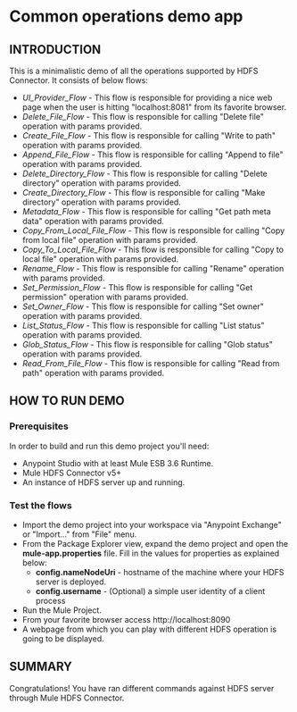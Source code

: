 Common operations demo app
==========================

INTRODUCTION
------------

This is a minimalistic demo of all the operations supported by HDFS Connector. It consists of below flows:

* *UI_Provider_Flow* - This flow is responsible for providing a nice web page when the user is hitting "localhost:8081" from its favorite browser.
* *Delete_File_Flow* - This flow is responsible for calling "Delete file" operation with params provided.  
* *Create_File_Flow* - This flow is responsible for calling "Write to path" operation with params provided.
* *Append_File_Flow* - This flow is responsible for calling "Append to file" operation with params provided.
* *Delete_Directory_Flow* - This flow is responsible for calling "Delete directory" operation with params provided.
* *Create_Directory_Flow* - This flow is responsible for calling "Make directory" operation with params provided.
* *Metadata_Flow* - This flow is responsible for calling "Get path meta data" operation with params provided.
* *Copy_From_Local_File_Flow* - This flow is responsible for calling "Copy from local file" operation with params provided.
* *Copy_To_Local_File_Flow* - This flow is responsible for calling "Copy to local file" operation with params provided.
* *Rename_Flow* - This flow is responsible for calling "Rename" operation with params provided.
* *Set_Permission_Flow* - This flow is responsible for calling "Get permission" operation with params provided.
* *Set_Owner_Flow* - This flow is responsible for calling "Set owner" operation with params provided.
* *List_Status_Flow* - This flow is responsible for calling "List status" operation with params provided.
* *Glob_Status_Flow* - This flow is responsible for calling "Glob status" operation with params provided.
* *Read_From_File_Flow* - This flow is responsible for calling "Read from path" operation with params provided.

HOW TO RUN DEMO
---------------

### Prerequisites
In order to build and run this demo project you'll need:

* Anypoint Studio with at least Mule ESB 3.6 Runtime.
* Mule HDFS Connector v5+
* An instance of HDFS server up and running.

### Test the flows

* Import the demo project into your workspace via "Anypoint Exchange" or "Import..." from "File" menu.
* From the Package Explorer view, expand the demo project and open the **mule-app.properties** file. Fill in the values for properties as explained below:
    * **config.nameNodeUri** - hostname of the machine where your HDFS server is deployed.
    * **config.username** - (Optional) a simple user identity of a client process
* Run the Mule Project.
* From your favorite browser access http://localhost:8090
* A webpage from which you can play with different HDFS operation is going to be displayed.

SUMMARY
-------

Congratulations! You have ran different commands against HDFS server through Mule HDFS Connector.


